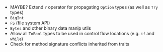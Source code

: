 * MAYBE? Extend `?` operator for propagating `Option` types (as well as `Try` types)
* `BigInt`
* `FS` (file system API)
* `Bytes` and other binary data manip utils
* Allow all `ToBool` types to be used in control flow locations (e.g. `if` and `while`)
* Check for method signature conflicts inherited from traits
